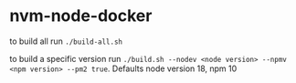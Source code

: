 # nvm-node-docker

to build all run `./build-all.sh`

to build a specific version run `./build.sh --nodev <node version> --npmv <npm version> --pm2 true`. Defaults node version 18, npm 10
